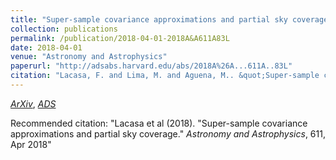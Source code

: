 ```yaml
---
title: "Super-sample covariance approximations and partial sky coverage"
collection: publications
permalink: /publication/2018-04-01-2018A&A611A83L
date: 2018-04-01
venue: "Astronomy and Astrophysics"
paperurl: "http://adsabs.harvard.edu/abs/2018A%26A...611A..83L"
citation: "Lacasa, F. and Lima, M. and Aguena, M.. &quot;Super-sample covariance approximations and partial sky coverage.&quot; <i>Astronomy and Astrophysics</i>, 611, Apr 2018"
---
```


[*ArXiv*](https://arxiv.org/abs/1612.05958), [*ADS*](http://adsabs.harvard.edu/abs/2018A%26A...611A..83L)

Recommended citation: "Lacasa et al (2018). &quot;Super-sample covariance approximations and partial sky coverage.&quot; <i>Astronomy and Astrophysics</i>, 611, Apr 2018"
